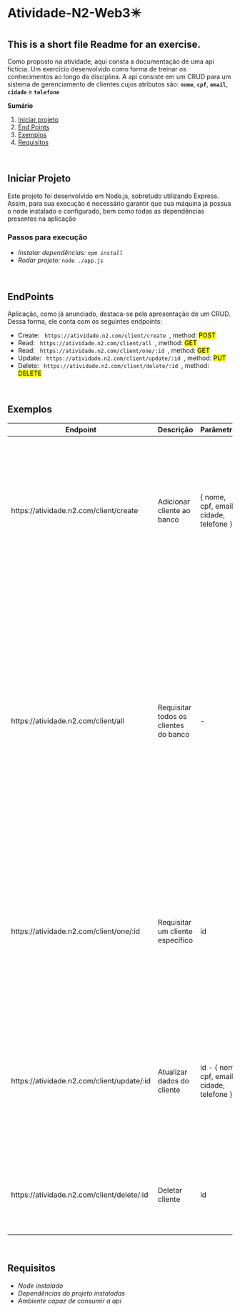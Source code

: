 # Atividade-N2-Web3✴️
<h2>This is a short file Readme for an exercise.</h2>
<p>Como proposto na atividade, aqui consta a documentação de uma api fictícia. Um exercício desenvolvido como forma de treinar os conhecimentos ao longo da disciplina. A api consiste em um CRUD para um sistema de gerenciamento de clientes cujos atributos são: <code><strong>nome</strong></code>, <code><strong>cpf</strong></code>, <code><strong>email</strong></code>, <code><strong>cidade</strong></code> e <code><strong>telefone</strong></code> </p>

<nav>
  <strong>Sumário </strong>
  <ol>
    <li><a href="#init">Iniciar projeto</a></li>
    <li><a href="#endpoints">End Points</a></li>
    <li><a href="#exemplos">Exemplos</a></li>
    <li><a href="#requisitos">Requisitos</a></li>
  </ol>
</nav>
<br/>
<h2 id="init">Iniciar Projeto</h2>

<p>Este projeto foi desenvolvido em Node.js, sobretudo utilizando Express. Assim, para sua execução é necessário garantir que sua máquina já possua o node instalado e configurado, bem como todas as dependências presentes na aplicação</p>
<h3>Passos para execução</h3>
<ul>
  <li><i>Instalar dependências: <code>npm install</code> </i></li>
  <li><i>Rodar projeto: </i><code>node ./app.js</code></li>
</ul>
<br/>
<h2 id="endpoints">EndPoints</h2>

<p>Aplicação, como já anunciado, destaca-se pela apresentação de um CRUD. Dessa forma, ele conta com os seguintes endpoints: </p>
<ul>
  <li>Create: <code> https://atividade.n2.com/client/create </code>, method: <mark>POST</mark> </li>
  <li>Read: <code> https://atividade.n2.com/client/all </code>, method: <mark>GET</mark> </li>
  <li>Read: <code> https://atividade.n2.com/client/one/:id </code>, method: <mark>GET</mark> </li>
  <li>Update: <code> https://atividade.n2.com/client/update/:id </code>, method: <mark>PUT</mark> </li>
  <li>Delete: <code> https://atividade.n2.com/client/delete/:id </code>, method: <mark>DELETE</mark> </li>
</ul>
<br/>

<h2 id="exemplos">Exemplos</h2>

<table>
  <thead>
    <th>Endpoint</th>
    <th>Descrição</th>
    <th>Parâmetros</th>
    <th>Retorno</th>
  </thead>
  <tbody>
    <tr>
      <td> https://atividade.n2.com/client/create </td>
      <td> Adicionar cliente ao banco </td>
      <td> { nome, cpf, email, cidade, telefone }  </td>
      <td>
        <pre>
          <code>
              {
                nome: "José",
                cpf: "123.456.789-01"
                email: "jose@gmail.com"
                cidade: "Farias Brito"
                telefone: "88 0007-2956"
              }
          </code>
        </pre>
      </td>
    </tr>
    <tr>
      <td> https://atividade.n2.com/client/all </td>
      <td> Requisitar todos os clientes do banco </td>
      <td> - </td>
      <td>
        <pre>
          <code>
            [
              {
                nome: "José",
                cpf: "123.456.789-01"
                email: "jose@gmail.com"
                cidade: "Farias Brito"
                telefone: "88 0007-2956"
              },
              {
                nome: "Alisson",
                cpf: "000.111.444-10"
                email: "alisson@gmail.com"
                cidade: "Crato"
                telefone: "88 4002-8922"
              },
            ]
          </code>
        </pre>
      </td>
    </tr>
    <tr>
      <td> https://atividade.n2.com/client/one/:id </td>
      <td> Requisitar um cliente específico </td>
      <td> id </td>
      <td>
        <pre>
          <code>
              {
                nome: "José",
                cpf: "123.456.789-01"
                email: "jose@gmail.com"
                cidade: "Farias Brito"
                telefone: "88 0007-2956"
              }
          </code>
        </pre>
      </td>
    </tr>
    <tr>
      <td> https://atividade.n2.com/client/update/:id </td>
      <td> Atualizar dados do cliente </td>
      <td> id - { nome, cpf, email, cidade, telefone } </td>
      <td>
        <pre>
          <code>
              {
                nome: "José",
                cpf: "123.456.789-01"
                email: "jose@gmail.com"
                cidade: "Farias Brito"
                telefone: "88 0007-2956"
              }
          </code>
        </pre>
      </td>
    </tr>
    <tr>
      <td> https://atividade.n2.com/client/delete/:id </td>
      <td> Deletar cliente </td>
      <td> id </td>
      <td>
        <pre>
          <code>
              {
                message: "cliente deletado com sucesso"
              }
          </code>
        </pre>
      </td>
    </tr>
  </tbody>
</table>
<br/>

<h2 id="requisitos">Requisitos</h2>

<ul>
  <li><i>Node instalado</i></li>
  <li><i>Dependências do projeto instaladas</i></li>
  <li><i>Ambiente capaz de consumir a api</i></li>
</ul>

